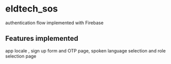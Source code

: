 # eldtech_sos

 authentication flow implemented with Firebase

## Features implemented

app locale , sign up form and OTP page, spoken language selection and role selection page

